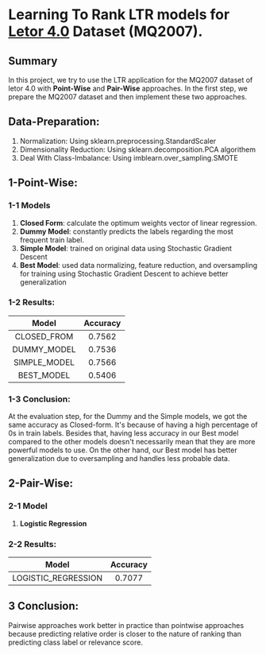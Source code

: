 # Learning To Rank LTR models for [Letor 4.0](https://www.microsoft.com/en-us/research/project/letor-learning-rank-information-retrieval/letor-4-0/) Dataset (MQ2007).

## Summary
In this project, we try to use the LTR application for the MQ2007 dataset of letor 4.0 with **Point-Wise** and **Pair-Wise** approaches. In the first step, we prepare the MQ2007 dataset and then implement these two approaches.

## Data-Preparation:
1. Normalization: Using sklearn.preprocessing.StandardScaler
2. Dimensionality Reduction: Using sklearn.decomposition.PCA algorithem
3. Deal With Class-Imbalance: Using imblearn.over_sampling.SMOTE 

## 1-Point-Wise:

### 1-1 Models
1. **Closed Form**: calculate the optimum weights vector of linear regression.
2. **Dummy Model**: constantly predicts the labels regarding the most frequent train label.
3. **Simple Model**: trained on original data using Stochastic Gradient Descent
4. **Best Model**: used data normalizing, feature reduction, and oversampling for training using Stochastic Gradient Descent to achieve better generalization

### 1-2 Results:
| Model | Accuracy |
|  :--------:  | :------: |
|  CLOSED_FROM | 0.7562   |
|  DUMMY_MODEL | 0.7536   |
| SIMPLE_MODEL | 0.7566   |
|  BEST_MODEL  | 0.5406   |

### 1-3 Conclusion:
At the evaluation step, for the Dummy and the Simple models, we got the same accuracy as Closed-form. It's because of having a high percentage of 0s in train labels. Besides that, having less accuracy in our Best model compared to the other models doesn't necessarily mean that they are more powerful models to use. On the other hand, our Best model has better generalization due to oversampling and handles less probable data.


## 2-Pair-Wise:

### 2-1 Model
1. **Logistic Regression**

### 2-2 Results:
| Model | Accuracy |
|  :--------:  | :------: |
|  LOGISTIC_REGRESSION | 0.7077   |

## 3 Conclusion:
Pairwise approaches work better in practice than pointwise approaches because predicting relative order is closer to the nature of ranking than predicting class label or relevance score.
